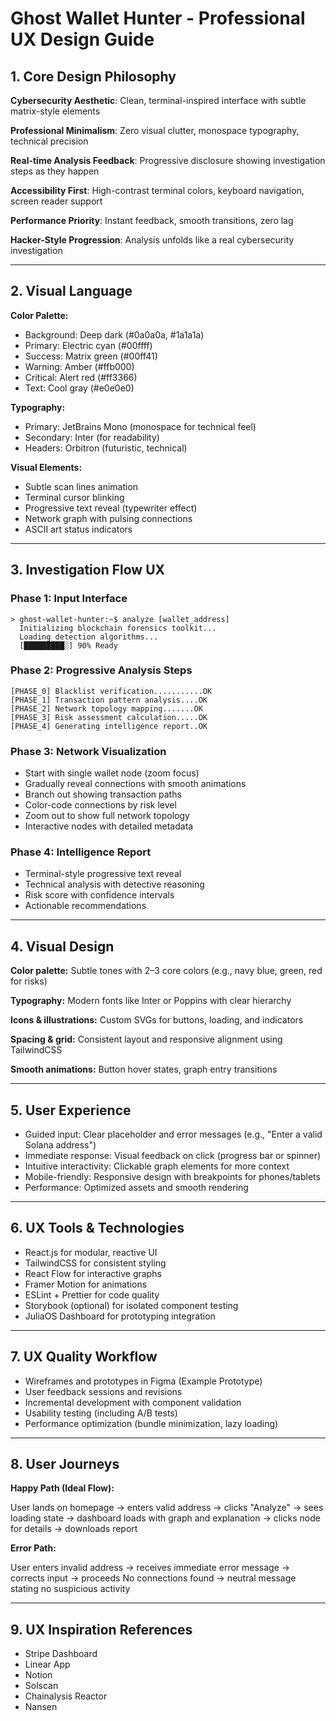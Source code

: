 ﻿# Ghost Wallet Hunter - Professional UX Design Guide

## 1. Core Design Philosophy

**Cybersecurity Aesthetic**: Clean, terminal-inspired interface with subtle matrix-style elements

**Professional Minimalism**: Zero visual clutter, monospace typography, technical precision

**Real-time Analysis Feedback**: Progressive disclosure showing investigation steps as they happen

**Accessibility First**: High-contrast terminal colors, keyboard navigation, screen reader support

**Performance Priority**: Instant feedback, smooth transitions, zero lag

**Hacker-Style Progression**: Analysis unfolds like a real cybersecurity investigation

---

## 2. Visual Language

**Color Palette:**

* Background: Deep dark (#0a0a0a, #1a1a1a)
* Primary: Electric cyan (#00ffff)
* Success: Matrix green (#00ff41)
* Warning: Amber (#ffb000)
* Critical: Alert red (#ff3366)
* Text: Cool gray (#e0e0e0)

**Typography:**

* Primary: JetBrains Mono (monospace for technical feel)
* Secondary: Inter (for readability)
* Headers: Orbitron (futuristic, technical)

**Visual Elements:**

* Subtle scan lines animation
* Terminal cursor blinking
* Progressive text reveal (typewriter effect)
* Network graph with pulsing connections
* ASCII art status indicators

---

## 3. Investigation Flow UX

### Phase 1: Input Interface

```text
> ghost-wallet-hunter:~$ analyze [wallet_address]
  Initializing blockchain forensics toolkit...
  Loading detection algorithms...
  [█████████░] 90% Ready
```

### Phase 2: Progressive Analysis Steps

```text
[PHASE_0] Blacklist verification...........OK
[PHASE_1] Transaction pattern analysis....OK
[PHASE_2] Network topology mapping.......OK
[PHASE_3] Risk assessment calculation.....OK
[PHASE_4] Generating intelligence report..OK
```

### Phase 3: Network Visualization

* Start with single wallet node (zoom focus)
* Gradually reveal connections with smooth animations
* Branch out showing transaction paths
* Color-code connections by risk level
* Zoom out to show full network topology
* Interactive nodes with detailed metadata

### Phase 4: Intelligence Report

* Terminal-style progressive text reveal
* Technical analysis with detective reasoning
* Risk score with confidence intervals
* Actionable recommendations

---

## 4. Visual Design

**Color palette:** Subtle tones with 2–3 core colors (e.g., navy blue, green, red for risks)

**Typography:** Modern fonts like Inter or Poppins with clear hierarchy

**Icons & illustrations:** Custom SVGs for buttons, loading, and indicators

**Spacing & grid:** Consistent layout and responsive alignment using TailwindCSS

**Smooth animations:** Button hover states, graph entry transitions

---

## 5. User Experience

* Guided input: Clear placeholder and error messages (e.g., "Enter a valid Solana address")
* Immediate response: Visual feedback on click (progress bar or spinner)
* Intuitive interactivity: Clickable graph elements for more context
* Mobile-friendly: Responsive design with breakpoints for phones/tablets
* Performance: Optimized assets and smooth rendering

---

## 6. UX Tools & Technologies

* React.js for modular, reactive UI
* TailwindCSS for consistent styling
* React Flow for interactive graphs
* Framer Motion for animations
* ESLint + Prettier for code quality
* Storybook (optional) for isolated component testing
* JuliaOS Dashboard for prototyping integration

---

## 7. UX Quality Workflow

* Wireframes and prototypes in Figma (Example Prototype)
* User feedback sessions and revisions
* Incremental development with component validation
* Usability testing (including A/B tests)
* Performance optimization (bundle minimization, lazy loading)

---

## 8. User Journeys

**Happy Path (Ideal Flow):**

User lands on homepage → enters valid address → clicks "Analyze" → sees loading state → dashboard loads with graph and explanation → clicks node for details → downloads report

**Error Path:**

User enters invalid address → receives immediate error message → corrects input → proceeds
No connections found → neutral message stating no suspicious activity

---

## 9. UX Inspiration References

* Stripe Dashboard
* Linear App
* Notion
* Solscan
* Chainalysis Reactor
* Nansen

